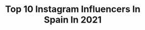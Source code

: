 ---
title: Top 10 Instagram Influencers In Spain In 2021
description: >-
  Find top Instagram influencers in Spain in 2021. Most popular hashtags: #marleenilse #sonyalpha #hikingdogsofinstagram.
platform: Instagram
hits: 16805
text_top: Discover the most popular Instagram influencers on inBeat.
text_bottom: Our platform has 16805 Instagram influencers like this in Spain for you to pitch.
profiles:
  - username: "igna.ferriol"
    fullname: >-
      Igna & Hanna
    bio: >-
      "Enjoying life with my dog Hanna🐶🏃🏽‍♂️🌍" #Bordercollie 📍Tenerife • Canary Islands🌴 Nature | Travel | Outdoor - 📸 Sony, GoPro, Xiaomi 📱
    location: "Spain"
    followers: 26611
    engagement: 1894
    commentsToLikes: 0.039549
    id: ck55o5tf27otd0i11wpmyqhwx
    verified: false
    hashtags: "#tenerife, #optoutside, #spacewheel, #sonyphotography"
  - username: "aitanaasoriano"
    fullname: >-
      Aitana Soriano🦋
    bio: >-
      Vlc,🇪🇸| IL,🇺🇸 📥alvaro@swevenagency.com
    location: "Spain"
    followers: 128829
    engagement: 3239
    commentsToLikes: 0.045890
    id: ck9whkaory9870j78xezp9ogt
    verified: false
    hashtags: "#doubleagentusa"
  - username: "la_sussi_"
    fullname: >-
      Gonzalo Gervilla Limon
    bio: >-
      🔥MakeUp Artist🔥
    location: "Spain"
    followers: 3254
    engagement: 3140
    commentsToLikes: 0.141739
    id: ck6tqxe2pv7yo0j711l48gtma
    verified: false
    hashtags: ""
  - username: "valeriaa.glezz"
    fullname: >-
      🧨
    bio: >-
      🇪🇸 spain @carmeengf
    location: "Spain"
    followers: 3418
    engagement: 3050
    commentsToLikes: 0.139565
    id: ckap158vnt3we0i78yanf7sie
    verified: false
    hashtags: ""
  - username: "marleenilse"
    fullname: >-
      ♥︎𝕄𝔸ℝ𝕃𝔼𝔼ℕ♥︎
    bio: >-
      🤍Media Designer/Movie creator ✉️Marleenilse.k@gmail.com ✨@uniquefashionlabel
    location: "Spain"
    followers: 3812
    engagement: 2852
    commentsToLikes: 0.216339
    id: ck9wdd48ff4470j78mti1kvip
    verified: false
    hashtags: "#netherlands, #marleenilse, #blonde, #2020"
  - username: "moniiica.g"
    fullname: >-
      monica g
    bio: >-
      @francinamodels vlc bcn mad † 🇪🇸-🇺🇸-🇮🇪
    location: "Spain"
    followers: 8125
    engagement: 2816
    commentsToLikes: 0.132076
    id: ck5q1edi6al5y0i115gjjriqq
    verified: false
    hashtags: ""
  - username: "albereee_"
    fullname: >-
      𝕬𝖑𝖒𝖆 𝖇𝖊𝖗𝖊𝖟𝖔𝖜𝖘𝖐𝖎💜
    bio: >-
      Tik Tok (2.5M) / Youtube (500.000) 🙌🏻 Rep: @latinfluence Comercial: info@almaberezowski.com
    location: "Spain"
    followers: 718262
    engagement: 2799
    commentsToLikes: 0.108182
    id: ck9wgr6e5umt50j78u54xvvcp
    verified: false
    hashtags: ""
  - username: "lolaa_tomaszeuski"
    fullname: >-
      Lola tomaszeuski
    bio: >-
      Rep: @latinfluence Comercial: info@lolyoficial.com Hago videos re piolAs en youtube👇
    location: "Spain"
    followers: 591501
    engagement: 2763
    commentsToLikes: 0.029513
    id: ck15rqwf798v20i19qr149zb9
    verified: false
    hashtags: "#sorteo, #franui"
  - username: "feline.sdk"
    fullname: >-
      𝐅𝐄𝐋𝐈𝐍𝐄 𝐃𝐄 𝐊𝐎𝐍𝐈𝐍𝐆
    bio: >-
      🕊🕊🕊 𝐓𝐡𝐞 𝐍𝐞𝐭𝐡𝐞𝐫𝐥𝐚𝐧𝐝𝐬
    location: "Spain"
    followers: 4099
    engagement: 2762
    commentsToLikes: 0.149134
    id: ck8td51lf1wm70j78tln5mkze
    verified: false
    hashtags: "#getitgirlams"
  - username: "alecontreraass"
    fullname: >-
      ALEJANDRA CONTRERAS
    bio: >-
      Barcelona,Spain.
    location: "Spain"
    followers: 3348
    engagement: 2719
    commentsToLikes: 0.150105
    id: ck5zmu52rn8b80i14e22wz9ew
    verified: false
    hashtags: ""
cities:
  - name: Barcelona
    link: /instagram/spain/barcelona
  - name: Madrid
    link: /instagram/spain/madrid
---